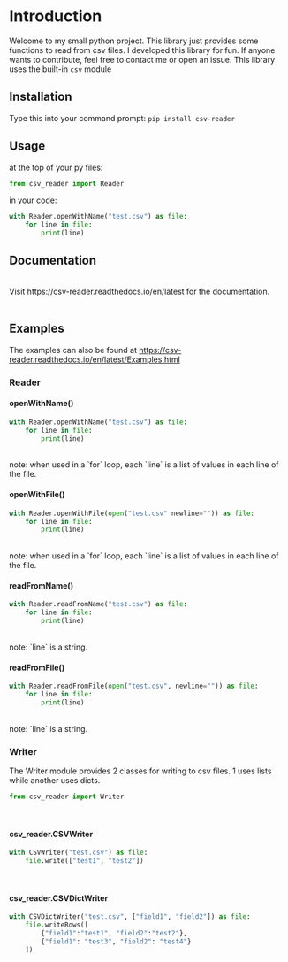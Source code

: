 # Introduction
Welcome to my small python project.
This library just provides some functions to read from csv files.
I developed this library for fun.
If anyone wants to contribute, feel free to contact me or open an issue.
This library uses the built-in `csv` module

## Installation
Type this into your command prompt:
`pip install csv-reader`

## Usage

at the top of your py files:
```python
from csv_reader import Reader
```

in your code:
```python
with Reader.openWithName("test.csv") as file:
    for line in file:
        print(line)
```

## Documentation
<br>
Visit https://csv-reader.readthedocs.io/en/latest for the documentation.
<br>
<br>

## Examples
The examples can also be found at https://csv-reader.readthedocs.io/en/latest/Examples.html

### Reader

#### openWithName()

```python
with Reader.openWithName("test.csv") as file:
    for line in file:
        print(line)
```
<br>
note: when used in a `for` loop, each `line` is a list of values in each line of the file.

#### openWithFile()
``` python
with Reader.openWithFile(open("test.csv" newline="")) as file:
    for line in file:
        print(line)
```
<br>
note: when used in a `for` loop, each `line` is a list of values in each line of the file.

#### readFromName()

```python
with Reader.readFromName("test.csv") as file:
    for line in file:
        print(line)
```
<br>
note: `line` is a string.

#### readFromFile()

```python
with Reader.readFromFile(open("test.csv", newline="")) as file:
    for line in file:
        print(line)
```
<br>
note: `line` is a string.

### Writer
The Writer module provides 2 classes for writing to csv files. 1 uses lists while another uses dicts.

```python
from csv_reader import Writer
```
<br>

#### csv_reader.CSVWriter
```python
with CSVWriter("test.csv") as file:
    file.write(["test1", "test2"])
```
<br>

#### csv_reader.CSVDictWriter
```python
with CSVDictWriter("test.csv", ["field1", "field2"]) as file:
    file.writeRows([
        {"field1":"test1", "field2":"test2"},
        {"field1": "test3", "field2": "test4"}
    ])
```